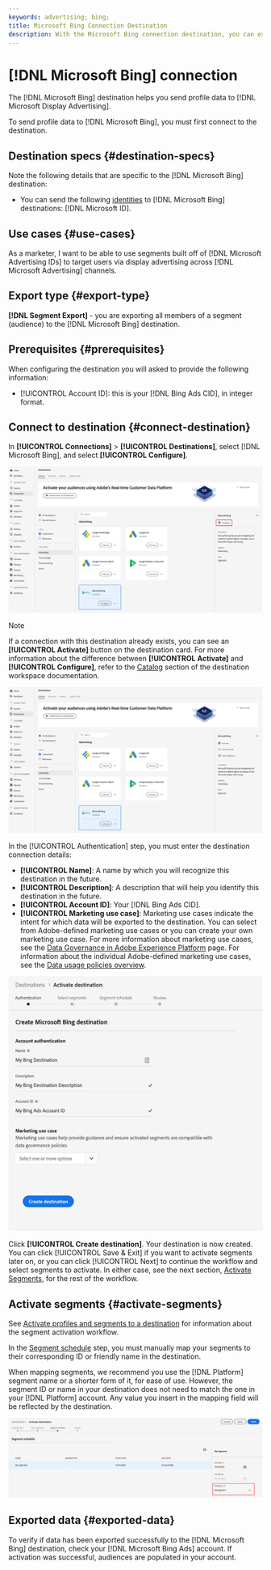 ```yaml
---
keywords: advertising; bing; 
title: Microsoft Bing Connection Destination
description: With the Microsoft Bing connection destination, you can execute retargeting and audience targeted digital campaigns across Microsoft Display Advertising.
---
```


# [!DNL Microsoft Bing] connection

The [!DNL Microsoft Bing] destination helps you send profile data to [!DNL Microsoft Display Advertising].

To send profile data to [!DNL Microsoft Bing], you must first connect to the destination.

## Destination specs {#destination-specs}

Note the following details that are specific to the [!DNL Microsoft Bing] destination:

* You can send the following [identities](../../../identity-service/namespaces.md) to [!DNL Microsoft Bing] destinations: [!DNL Microsoft ID].

## Use cases {#use-cases}

As a marketer, I want to be able to use segments built off of [!DNL Microsoft Advertising IDs] to target users via display advertising across [!DNL Microsoft Advertising] channels.

## Export type {#export-type}

**[!DNL Segment Export]** - you are exporting all members of a segment (audience) to the [!DNL Microsoft Bing] destination.

## Prerequisites {#prerequisites}

When configuring the destination you will asked to provide the following information:

* [!UICONTROL Account ID]: this is your [!DNL Bing Ads CID], in integer format.

## Connect to destination {#connect-destination}

In **[!UICONTROL Connections]** > **[!UICONTROL Destinations]**, select [!DNL Microsoft Bing], and select **[!UICONTROL Configure]**.

![Configure Microsoft Bing Destination](../../assets/catalog/advertising/bing/configure.png)

>[!NOTE]
>
>If a connection with this destination already exists, you can see an **[!UICONTROL Activate]** button on the destination card. For more information about the difference between **[!UICONTROL Activate]** and **[!UICONTROL Configure]**, refer to the [Catalog](../../ui/destinations-workspace.md#catalog) section of the destination workspace documentation.
>
>![Activate Microsoft Bing Destination](../../assets/catalog/advertising/bing/activate.png)

In the [!UICONTROL Authentication] step, you must enter the destination connection details:
   
 *  **[!UICONTROL Name]**: A name by which you will recognize this destination in the future.
 *  **[!UICONTROL Description]**: A description that will help you identify this destination in the future.
 *  **[!UICONTROL Account ID]**: Your [!DNL Bing Ads CID].
 *  **[!UICONTROL Marketing use case]**: Marketing use cases indicate the intent for which data will be exported to the destination. You can select from Adobe-defined marketing use cases or you can create your own marketing use case. For more information about marketing use cases, see the [Data Governance in Adobe Experience Platform](../../../data-governance/policies/overview.md) page. For information about the individual Adobe-defined marketing use cases, see the [Data usage policies overview](../../../data-governance/policies/overview.md).

![Microsoft Bing Destination Authentication](../../assets/catalog/advertising/bing/authentication.png)
    
Click **[!UICONTROL Create destination]**. Your destination is now created. You can click [!UICONTROL Save & Exit] if you want to activate segments later on, or you can click [!UICONTROL Next] to continue the workflow and select segments to activate. In either case, see the next section, [Activate Segments](#activate-segments), for the rest of the workflow.

## Activate segments {#activate-segments}

See [Activate profiles and segments to a destination](../../ui/activate-destinations.md#select-attributes) for information about the segment activation workflow.

In the [Segment schedule](../../ui/activate-destinations.md#segment-schedule) step, you must manually map your segments to their corresponding ID or friendly name in the destination.

When mapping segments, we recommend you use the [!DNL Platform] segment name or a shorter form of it, for ease of use. However, the segment ID or name in your destination does not need to match the one in your [!DNL Platform] account. Any value you insert in the mapping field will be reflected by the destination.

![Segment Mapping ID](../../assets/common/segment-mapping-id.png)

## Exported data {#exported-data}

To verify if data has been exported successfully to the [!DNL Microsoft Bing] destination, check your [!DNL Microsoft Bing Ads] account. If activation was successful, audiences are populated in your account. 